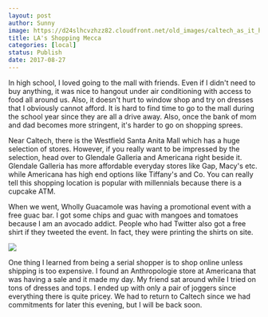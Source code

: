 ```yaml
---
layout: post
author: Sunny
image: https://d24slhcvzhzz82.cloudfront.net/old_images/caltech_as_it_happens/6a0105349b8251970b01b8d29af290970c.jpg
title: LA's Shopping Mecca
categories: [local]
status: Publish
date: 2017-08-27
---
```


In high school, I loved going to the mall with friends. Even if I didn't need to buy anything, it was nice to hangout under air conditioning with access to food all around us. Also, it doesn't hurt to window shop and try on dresses that I obviously cannot afford. It is hard to find time to go to the mall during the school year since they are all a drive away. Also, once the bank of mom and dad becomes more stringent, it's harder to go on shopping sprees.


Near Caltech, there is the Westfield Santa Anita Mall which has a huge selection of stores. However, if you really want to be impressed by the selection, head over to Glendale Galleria and Americana right beside it. Glendale Galleria has more affordable everyday stores like Gap, Macy's etc. while Americana has high end options like Tiffany's and Co. You can really tell this shopping location is popular with millennials because there is a cupcake ATM.




When we went, Wholly Guacamole was having a promotional event with a free guac bar. I got some chips and guac with mangoes and tomatoes because I am an avocado addict. People who had Twitter also got a free shirt if they tweeted the event. In fact, they were printing the shirts on site.




![](https://d24slhcvzhzz82.cloudfront.net/old_images/caltech_as_it_happens/6a0105349b8251970b01b7c910a6d4970b.jpg)

One thing I learned from being a serial shopper is to shop online unless shipping is too expensive. I found an Anthropologie store at Americana that was having a sale and it made my day. My friend sat around while I tried on tons of dresses and tops. I ended up with only a pair of joggers since everything there is quite pricey. We had to return to Caltech since we had commitments for later this evening, but I will be back soon.


